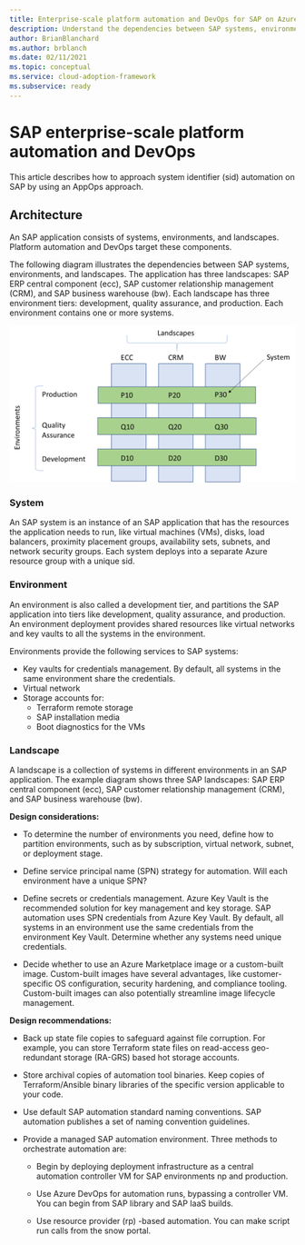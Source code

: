 ```yaml
---
title: Enterprise-scale platform automation and DevOps for SAP on Azure
description: Understand the dependencies between SAP systems, environments, and landscapes to automate application deployments and management.
author: BrianBlanchard
ms.author: brblanch
ms.date: 02/11/2021
ms.topic: conceptual
ms.service: cloud-adoption-framework
ms.subservice: ready
---
```


# SAP enterprise-scale platform automation and DevOps

This article describes how to approach system identifier (sid) automation on SAP by using an AppOps approach.

## Architecture

An SAP application consists of systems, environments, and landscapes. Platform automation and DevOps target these components.

The following diagram illustrates the dependencies between SAP systems, environments, and landscapes. The application has three landscapes: SAP ERP central component (ecc), SAP customer relationship management (CRM), and SAP business warehouse (bw). Each landscape has three environment tiers: development, quality assurance, and production. Each environment contains one or more systems.

![Diagram showing architectural dependencies between SAP systems, environments, and landscapes.](media/architectural-principles.png)

### System

An SAP system is an instance of an SAP application that has the resources the application needs to run, like virtual machines (VMs), disks, load balancers, proximity placement groups, availability sets, subnets, and network security groups. Each system deploys into a separate Azure resource group with a unique sid.

### Environment

An environment is also called a development tier, and partitions the SAP application into tiers like development, quality assurance, and production. An environment deployment provides shared resources like virtual networks and key vaults to all the systems in the environment.

Environments provide the following services to SAP systems:

- Key vaults for credentials management. By default, all systems in the same environment share the credentials.
- Virtual network
- Storage accounts for:
  - Terraform remote storage
  - SAP installation media
  - Boot diagnostics for the VMs

### Landscape

A landscape is a collection of systems in different environments in an SAP application. The example diagram shows three SAP landscapes: SAP ERP central component (ecc), SAP customer relationship management (CRM), and SAP business warehouse (bw).

**Design considerations:**

- To determine the number of environments you need, define how to partition environments, such as by subscription, virtual network, subnet, or deployment stage.

- Define service principal name (SPN) strategy for automation. Will each environment have a unique SPN?

- Define secrets or credentials management. Azure Key Vault is the recommended solution for key management and key storage. SAP automation uses SPN credentials from Azure Key Vault. By default, all systems in an environment use the same credentials from the environment Key Vault. Determine whether any systems need unique credentials.

- Decide whether to use an Azure Marketplace image or a custom-built image. Custom-built images have several advantages, like customer-specific OS configuration, security hardening, and compliance tooling. Custom-built images can also potentially streamline image lifecycle management.

**Design recommendations:**

- Back up state file copies to safeguard against file corruption. For example, you can store Terraform state files on read-access geo-redundant storage (RA-GRS) based hot storage accounts.

- Store archival copies of automation tool binaries. Keep copies of Terraform/Ansible binary libraries of the specific version applicable to your code.

- Use default SAP automation standard naming conventions. SAP automation publishes a set of naming convention guidelines.

- Provide a managed SAP automation environment. Three methods to orchestrate automation are:

  - Begin by deploying deployment infrastructure as a central automation controller VM for SAP environments np and production.

  - Use Azure DevOps for automation runs, bypassing a controller VM. You can begin from SAP library and SAP IaaS builds.

  - Use resource provider (rp) -based automation. You can make script run calls from the snow portal.
